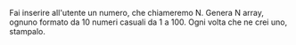 Fai inserire all'utente un numero, che chiameremo N. 
Genera N array, ognuno formato da 10 numeri casuali da 1 a 100. Ogni volta che ne crei uno, stampalo.